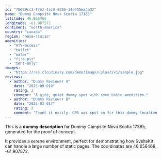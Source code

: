 ```yaml
---
id: "7b039cc3-f7e2-4ac0-9855-34e455ea3a32"
name: "Dummy Campsite Nova Scotia 17385"
latitude: 46.956468
longitude: -61.907572
continent: "north-america"
country: "canada"
region: "nova-scotia"
amenities:
  - "ATV-access"
  - "toilet"
  - "water"
  - "fire-pit"
  - "tent-only"
images:
  - "https://res.cloudinary.com/demo/image/upload/v1/sample.jpg"
reviews:
  - author: "Dummy Reviewer A"
    date: "2025-09-010"
    rating: 3
    comment: "A nice, quiet dummy spot with some basic amenities."
  - author: "Dummy Reviewer B"
    date: "2025-02-017"
    rating: 2
    comment: "Found it easily. GPS was spot on for this dummy location."
---
```


This is a **dummy description** for Dummy Campsite Nova Scotia 17385, generated for the proof of concept.

It provides a serene environment, perfect for demonstrating how SvelteKit can handle a large number of static pages. The coordinates are 46.956468, -61.907572.
